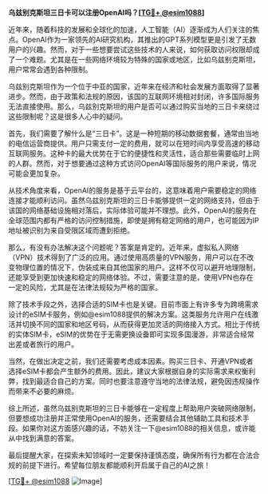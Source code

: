 **乌兹别克斯坦三日卡可以注册OpenAI吗？[[TG💪+ @esim1088](https://t.me/s/esim1088)]**

近年来，随着科技的发展和全球化的加速，人工智能（AI）逐渐成为人们关注的焦点。OpenAI作为一家领先的AI研究机构，其推出的GPT系列模型更是引发了无数用户的兴趣。然而，对于一些想要尝试这些技术的人来说，如何获取访问权限却成了一个难题。尤其是在一些网络环境较为特殊的国家或地区，比如乌兹别克斯坦，用户常常会遇到各种限制。

乌兹别克斯坦作为一个位于中亚的国家，近年来在经济和社会发展方面取得了显著进步。然而，由于政策和法规的原因，该国的互联网环境相对封闭，许多国际服务无法直接使用。那么，乌兹别克斯坦的用户是否可以通过购买当地的三日卡来绕过这些限制呢？这是很多人心中的疑问。

首先，我们需要了解什么是“三日卡”。这是一种短期的移动数据套餐，通常由当地的电信运营商提供。用户只需支付一定的费用，就可以在短时间内享受高速的移动互联网服务。这种卡的最大优势在于它的便捷性和灵活性，适合那些需要临时上网的人群。然而，对于想要通过这种方式访问OpenAI等国际服务的用户来说，情况可能会更加复杂。

从技术角度来看，OpenAI的服务是基于云平台的，这意味着用户需要稳定的网络连接才能顺利访问。虽然乌兹别克斯坦的三日卡能够提供一定的网络支持，但由于该国的网络基础设施相对落后，实际体验可能并不理想。此外，OpenAI的服务在全球范围内都有严格的访问控制措施，即使是拥有稳定网络的用户，也可能因为IP地址被识别为来自受限区域而遭到拒绝。

那么，有没有办法解决这个问题呢？答案是肯定的。近年来，虚拟私人网络（VPN）技术得到了广泛的应用。通过使用高质量的VPN服务，用户可以在不改变物理位置的情况下，伪装成来自其他国家的用户。这样不仅可以避开地理限制，还能享受到更加快速和稳定的网络体验。不过，需要注意的是，使用VPN也存在一定的风险，尤其是在法律法规较为严格的国家。

除了技术手段之外，选择合适的SIM卡也是关键。目前市面上有许多专为跨境需求设计的eSIM卡服务，例如@esim1088提供的解决方案。这类服务允许用户在线激活并切换不同的国家和地区号码，从而获得更加灵活的网络接入方式。相比于传统的实体SIM卡，eSIM的优势在于无需更换设备即可实现多国漫游，非常适合经常出差或者旅行的用户。

当然，在做出决定之前，我们还需要考虑成本因素。购买三日卡、开通VPN或者选择eSIM卡都会产生额外的费用。因此，建议大家根据自身的实际需求来权衡利弊，找到最适合自己的方案。同时也要注意遵守当地的法律法规，避免因违规操作而带来不必要的麻烦。

综上所述，虽然乌兹别克斯坦的三日卡能够在一定程度上帮助用户突破网络限制，但要想成功注册并正常使用OpenAI的服务，还需要结合其他辅助工具和技术手段。如果你对这方面感兴趣的话，不妨关注一下@esim1088的相关信息，或许能从中找到满意的答案。

最后提醒大家，在探索未知领域时一定要保持谨慎态度，确保所有行为都在合法合规的前提下进行。希望每位朋友都能顺利开启属于自己的AI之旅！

[[TG💪+ @esim1088](https://t.me/s/esim1088) ![Image](https://i.postimg.cc/4NQfJmqS/Snipaste-2025-05-13-00-14-12.png)]